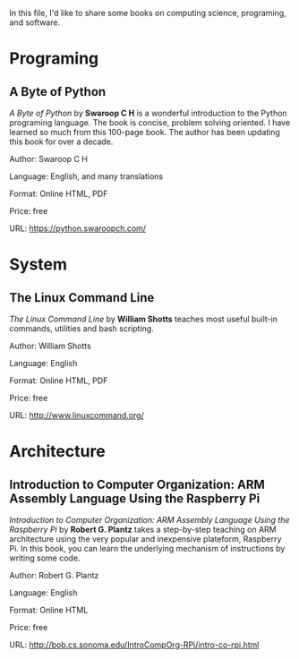 In this file, I'd like to share some books on computing science, programing, and software.

# Programing

## A Byte of Python
*A Byte of Python* by **Swaroop C H** is a wonderful introduction to the Python programing language. The book is concise, problem solving oriented. I have learned so much from this 100-page book. The author has been updating this book for over a decade.

Author: Swaroop C H

Language: English, and many translations

Format: Online HTML, PDF

Price: free

URL: https://python.swaroopch.com/

# System

## The Linux Command Line
*The Linux Command Line* by **William Shotts** teaches most useful built-in commands, utilities and bash scripting.

Author: William Shotts

Language: English

Format: Online HTML, PDF

Price: free

URL: http://www.linuxcommand.org/

# Architecture

## Introduction to Computer Organization: ARM Assembly Language Using the Raspberry Pi
*Introduction to Computer Organization: ARM Assembly Language Using the Raspberry Pi* by **Robert G. Plantz** takes a step-by-step teaching on ARM architecture using the very popular and inexpensive plateform, Raspberry Pi. In this book, you can learn the underlying mechanism of instructions by writing some code.

Author: Robert G. Plantz

Language: English

Format: Online HTML

Price: free

URL: http://bob.cs.sonoma.edu/IntroCompOrg-RPi/intro-co-rpi.html